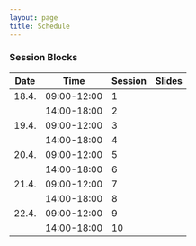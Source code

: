 ```yaml
---
layout: page
title: Schedule
---
```


### Session Blocks

| Date  | Time        | Session | Slides |
|-------|-------------|---------|--------|
| 18.4. | 09:00-12:00 | 1       |        |
|       | 14:00-18:00 | 2       |        |
| 19.4. | 09:00-12:00 | 3       |        |
|       | 14:00-18:00 | 4       |        |
| 20.4. | 09:00-12:00 | 5       |        |
|       | 14:00-18:00 | 6       |        |
| 21.4. | 09:00-12:00 | 7       |        |
|       | 14:00-18:00 | 8       |        |
| 22.4. | 09:00-12:00 | 9       |        |
|       | 14:00-18:00 | 10      |        |
